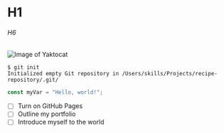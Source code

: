 # H1
###### H6

![Image of Yaktocat](https://octodex.github.com/images/yaktocat.png)

```
$ git init
Initialized empty Git repository in /Users/skills/Projects/recipe-repository/.git/
```
```javascript
const myVar = "Hello, world!";
```

- [ ] Turn on GitHub Pages
- [ ] Outline my portfolio
- [ ] Introduce myself to the world
